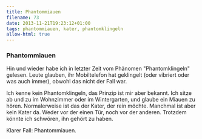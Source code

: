 ```yaml
---
title: Phantommiauen
filename: 73
date: 2013-11-21T19:23:12+01:00
tags: phantommiauen, kater, phantomklingeln
allow-html: true
---
```

### Phantommiauen

<p>Hin und wieder habe ich in letzter Zeit vom Phänomen "Phantomklingeln" gelesen. Leute glauben, ihr Mobiltelefon hat geklingelt (oder vibriert oder was auch immer), obwohl das nicht der Fall war.</p>

<p>Ich kenne kein Phantomklingeln, das Prinzip ist mir aber bekannt. Ich sitze ab und zu im Wohnzimmer oder im Wintergarten, und glaube ein Miauen zu hören. Normalerweise ist das der Kater, der rein möchte. Manchmal ist aber kein Kater da. Weder vor der einen Tür, noch vor der anderen. Trotzdem könnte ich schwören, ihn gehört zu haben.</p>

<p>Klarer Fall: Phantommiauen.</p>



